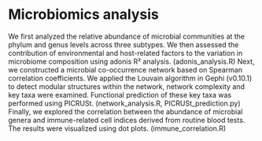 # Microbiomics analysis
We first analyzed the relative abundance of microbial communities at the phylum and genus levels across three subtypes. We then assessed the contribution of environmental and host-related factors to the variation in microbiome composition using adonis R² analysis. (adonis_analysis.R)
Next, we constructed a microbial co-occurrence network based on Spearman correlation coefficients. We applied the Louvain algorithm in Gephi (v0.10.1) to detect modular structures within the network, network complexity and key taxa were examined. Functional prediction of these key taxa was performed using PICRUSt. (network_analysis.R, PICRUSt_prediction.py)
Finally, we explored the correlation between the abundance of microbial genera and immune-related cell indices derived from routine blood tests. The results were visualized using dot plots. (immune_correlation.R)